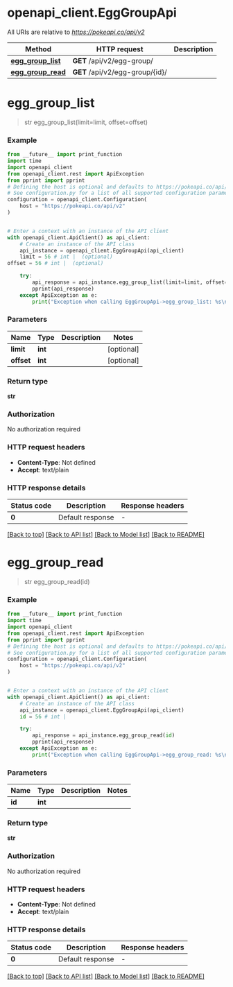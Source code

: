 # openapi_client.EggGroupApi

All URIs are relative to *https://pokeapi.co/api/v2*

Method | HTTP request | Description
------------- | ------------- | -------------
[**egg_group_list**](EggGroupApi.md#egg_group_list) | **GET** /api/v2/egg-group/ | 
[**egg_group_read**](EggGroupApi.md#egg_group_read) | **GET** /api/v2/egg-group/{id}/ | 


# **egg_group_list**
> str egg_group_list(limit=limit, offset=offset)



### Example

```python
from __future__ import print_function
import time
import openapi_client
from openapi_client.rest import ApiException
from pprint import pprint
# Defining the host is optional and defaults to https://pokeapi.co/api/v2
# See configuration.py for a list of all supported configuration parameters.
configuration = openapi_client.Configuration(
    host = "https://pokeapi.co/api/v2"
)


# Enter a context with an instance of the API client
with openapi_client.ApiClient() as api_client:
    # Create an instance of the API class
    api_instance = openapi_client.EggGroupApi(api_client)
    limit = 56 # int |  (optional)
offset = 56 # int |  (optional)

    try:
        api_response = api_instance.egg_group_list(limit=limit, offset=offset)
        pprint(api_response)
    except ApiException as e:
        print("Exception when calling EggGroupApi->egg_group_list: %s\n" % e)
```

### Parameters

Name | Type | Description  | Notes
------------- | ------------- | ------------- | -------------
 **limit** | **int**|  | [optional] 
 **offset** | **int**|  | [optional] 

### Return type

**str**

### Authorization

No authorization required

### HTTP request headers

 - **Content-Type**: Not defined
 - **Accept**: text/plain

### HTTP response details
| Status code | Description | Response headers |
|-------------|-------------|------------------|
**0** | Default response |  -  |

[[Back to top]](#) [[Back to API list]](../README.md#documentation-for-api-endpoints) [[Back to Model list]](../README.md#documentation-for-models) [[Back to README]](../README.md)

# **egg_group_read**
> str egg_group_read(id)



### Example

```python
from __future__ import print_function
import time
import openapi_client
from openapi_client.rest import ApiException
from pprint import pprint
# Defining the host is optional and defaults to https://pokeapi.co/api/v2
# See configuration.py for a list of all supported configuration parameters.
configuration = openapi_client.Configuration(
    host = "https://pokeapi.co/api/v2"
)


# Enter a context with an instance of the API client
with openapi_client.ApiClient() as api_client:
    # Create an instance of the API class
    api_instance = openapi_client.EggGroupApi(api_client)
    id = 56 # int | 

    try:
        api_response = api_instance.egg_group_read(id)
        pprint(api_response)
    except ApiException as e:
        print("Exception when calling EggGroupApi->egg_group_read: %s\n" % e)
```

### Parameters

Name | Type | Description  | Notes
------------- | ------------- | ------------- | -------------
 **id** | **int**|  | 

### Return type

**str**

### Authorization

No authorization required

### HTTP request headers

 - **Content-Type**: Not defined
 - **Accept**: text/plain

### HTTP response details
| Status code | Description | Response headers |
|-------------|-------------|------------------|
**0** | Default response |  -  |

[[Back to top]](#) [[Back to API list]](../README.md#documentation-for-api-endpoints) [[Back to Model list]](../README.md#documentation-for-models) [[Back to README]](../README.md)

